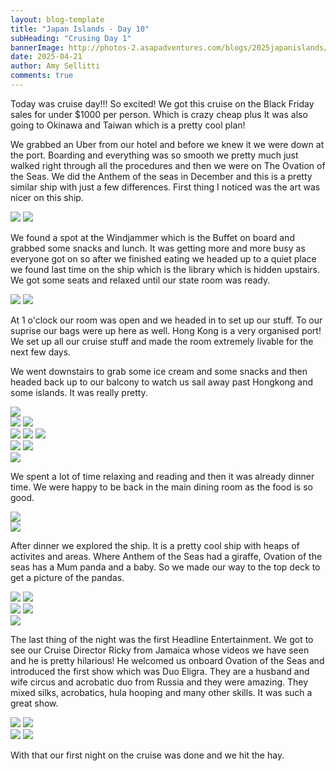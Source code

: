 ```yaml
---
layout: blog-template
title: "Japan Islands - Day 10"
subHeading: "Crusing Day 1"
bannerImage: http://photos-2.asapadventures.com/blogs/2025japanislands/2025-04-21/PXL_20250421_085449592.jpg_compressed.JPEG
date: 2025-04-21
author: Amy Sellitti
comments: true
---
```


Today was cruise day!!! So excited! We got this cruise on the Black Friday sales for under $1000 per person. Which is crazy cheap plus It was also going to Okinawa and Taiwan which is a pretty cool plan!

We grabbed an Uber from our hotel and before we knew it we were down at the port. Boarding and everything was so smooth we pretty much just walked right through all the procedures and then we were on The Ovation of the Seas. We did the Anthem of the seas in December and this is a pretty similar ship with just a few differences. First thing I noticed was the art was nicer on this ship.

<div class="grid-2c">
  <img src="http://photos-2.asapadventures.com/blogs/2025japanislands/2025-04-21/PXL_20250421_025752551.MP.jpg_compressed.JPEG"/>
  <img src="http://photos-2.asapadventures.com/blogs/2025japanislands/2025-04-21/PXL_20250421_030351850.MP.jpg_compressed.JPEG"/>
</div>

We found a spot at the Windjammer which is the Buffet on board and grabbed some snacks and lunch.  It was getting more and more busy as everyone got on so after we finished eating we headed up to a quiet place we found last time on the ship which is the library which is hidden upstairs. We got some seats and relaxed until our state room was ready. 

<div class="grid-2c">
  <img src="http://photos-2.asapadventures.com/blogs/2025japanislands/2025-04-21/PXL_20250421_033856323.jpg_compressed.JPEG"/>
  <img src="http://photos-2.asapadventures.com/blogs/2025japanislands/2025-04-21/PXL_20250421_042522694.jpg_compressed.JPEG"/>
</div>

At 1 o'clock our room was open and we headed in to set up our stuff. To our suprise our bags were up here as well. Hong Kong is a very organised port! We set up all our cruise stuff and made the room extremely livable for the next few days. 

We went downstairs to grab some ice cream and some snacks and then headed back up to our balcony to watch us sail away past Hongkong and some islands. It was really pretty.

<div class="center-image"><img src="http://photos-2.asapadventures.com/blogs/2025japanislands/2025-04-21/PXL_20250421_063642320.jpg_compressed.JPEG"/></div>
<div class="grid-2c">
  <img src="http://photos-2.asapadventures.com/blogs/2025japanislands/2025-04-21/PXL_20250421_065230409.jpg_compressed.JPEG"/>
  <img src="http://photos-2.asapadventures.com/blogs/2025japanislands/2025-04-21/PXL_20250421_081543200.jpg_compressed.JPEG"/>
</div>
<div class="grid-1l-2w">
  <img src="http://photos-2.asapadventures.com/blogs/2025japanislands/2025-04-21/PXL_20250421_082104655.MP.jpg_compressed.JPEG"/>
  <img src="http://photos-2.asapadventures.com/blogs/2025japanislands/2025-04-21/PXL_20250421_082230993.MP.jpg_compressed.JPEG"/>
  <img src="http://photos-2.asapadventures.com/blogs/2025japanislands/2025-04-21/PXL_20250421_082308657.jpg_compressed.JPEG"/>
</div>

<div class="grid-2c">
  <img src="http://photos-2.asapadventures.com/blogs/2025japanislands/2025-04-21/PXL_20250421_082717941.jpg_compressed.JPEG"/>
  <img src="http://photos-2.asapadventures.com/blogs/2025japanislands/2025-04-21/PXL_20250421_085449592.jpg_compressed.JPEG"/>
</div>
<div class="center-image"><img src="http://photos-2.asapadventures.com/blogs/2025japanislands/2025-04-21/PXL_20250421_084422790.jpg_compressed.JPEG"/></div>

We spent a lot of time relaxing and reading and then it was already dinner time. We were happy to be back in the main dining room as the food is so good.

<div class="center-image"><img src="http://photos-2.asapadventures.com/blogs/2025japanislands/2025-04-21/PXL_20250421_104751300.MP.jpg_compressed.JPEG"/></div>
<div class="center-image"><img src="http://photos-2.asapadventures.com/blogs/2025japanislands/2025-04-21/PXL_20250421_110851047.jpg_compressed.JPEG"/></div>

After dinner we explored the ship. It is a pretty cool ship with heaps of activites and areas.  Where Anthem of the Seas had a giraffe, Ovation of the seas has a Mum panda and a baby. So we made our way to the top deck to get a picture of the pandas. 


<div class="grid-2c">
  <img src="http://photos-2.asapadventures.com/blogs/2025japanislands/2025-04-21/PXL_20250421_115828255.jpg_compressed.JPEG"/>
  <img src="http://photos-2.asapadventures.com/blogs/2025japanislands/2025-04-21/PXL_20250421_115844157.jpg_compressed.JPEG"/>
</div>
<div class="grid-2c">
  <img src="http://photos-2.asapadventures.com/blogs/2025japanislands/2025-04-21/PXL_20250421_120343414.jpg_compressed.JPEG"/>
  <img src="http://photos-2.asapadventures.com/blogs/2025japanislands/2025-04-21/PXL_20250421_120401511.jpg_compressed.JPEG"/>
</div>
<div class="center-image"><img src="http://photos-2.asapadventures.com/blogs/2025japanislands/2025-04-21/PXL_20250421_120434740.jpg_compressed.JPEG"/></div>

The last thing of the night was the first Headline Entertainment. We got to see our Cruise Director Ricky from Jamaica whose videos we have seen and he is pretty hilarious! He welcomed us onboard Ovation of the Seas and introduced the first show which was Duo Eligra. They are a husband and wife circus and acrobatic duo from Russia and they were amazing. They mixed silks, acrobatics, hula hooping and many other skills. It was such a great show. 

<div class="grid-2c">
  <img src="http://photos-2.asapadventures.com/blogs/2025japanislands/2025-04-21/PXL_20250421_131420681.jpg_compressed.JPEG"/>
  <img src="http://photos-2.asapadventures.com/blogs/2025japanislands/2025-04-21/PXL_20250421_134703434.jpg_compressed.JPEG"/>
</div>
<div class="grid-2c">
  <img src="http://photos-2.asapadventures.com/blogs/2025japanislands/2025-04-21/PXL_20250421_135307249.jpg_compressed.JPEG"/>
  <img src="http://photos-2.asapadventures.com/blogs/2025japanislands/2025-04-21/PXL_20250421_140158869.MP.jpg_compressed.JPEG"/>
</div>

With that our first night on the cruise was done and we hit the hay.

